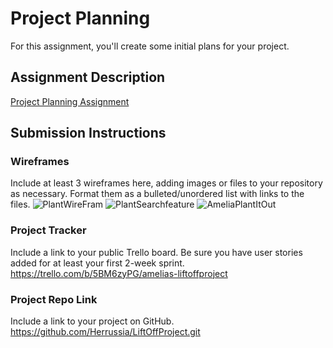# Project Planning
For this assignment, you'll create some initial plans for your project.

## Assignment Description
[Project Planning Assignment](https://education.launchcode.org/liftoff/modules/assignments/project-planning)

## Submission Instructions

### Wireframes

Include at least 3 wireframes here, adding images or files to your repository as necessary. Format them as a bulleted/unordered list with links to the files.
![PlantWireFram](https://user-images.githubusercontent.com/91503853/150832355-47bd1be0-9aad-49f0-8689-e3cb1f6f6785.PNG)
![PlantSearchfeature](https://user-images.githubusercontent.com/91503853/150832401-106330c1-ab50-4683-b019-8b56d8d6a2a3.PNG)
![AmeliaPlantItOut](https://user-images.githubusercontent.com/91503853/150832428-9d655bad-54b0-45e2-a5b0-edeefac0265d.PNG)


### Project Tracker
Include a link to your public Trello board. Be sure you have user stories added for at least your first 2-week sprint.
https://trello.com/b/5BM6zyPG/amelias-liftoffproject

### Project Repo Link
Include a link to your project on GitHub.
https://github.com/Herrussia/LiftOffProject.git

